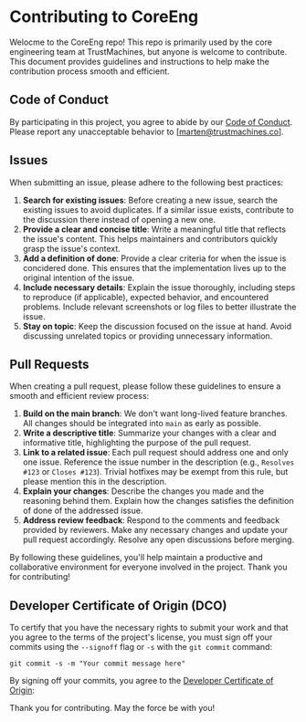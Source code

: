 # Contributing to CoreEng

Welocme to the CoreEng repo!
This repo is primarily used by the core engineering team at TrustMachines, but anyone is welcome to contribute.
This document provides guidelines and instructions to help make the contribution process smooth and efficient.

## Code of Conduct

By participating in this project, you agree to abide by our [Code of Conduct](CODE_OF_CONDUCT.md).
Please report any unacceptable behavior to [marten@trustmachines.co].

## Issues

When submitting an issue, please adhere to the following best practices:

1. **Search for existing issues**: Before creating a new issue, search the existing issues to avoid duplicates. If a similar issue exists, contribute to the discussion there instead of opening a new one.
2. **Provide a clear and concise title**: Write a meaningful title that reflects the issue's content. This helps maintainers and contributors quickly grasp the issue's context.
3. **Add a definition of done**: Provide a clear criteria for when the issue is concidered done. This ensures that the implementation lives up to the original intention of the issue.
4. **Include necessary details**: Explain the issue thoroughly, including steps to reproduce (if applicable), expected behavior, and encountered problems. Include relevant screenshots or log files to better illustrate the issue.
5. **Stay on topic**: Keep the discussion focused on the issue at hand. Avoid discussing unrelated topics or providing unnecessary information.

## Pull Requests

When creating a pull request, please follow these guidelines to ensure a smooth and efficient review process:

1. **Build on the main branch**: We don't want long-lived feature branches. All changes should be integrated into `main` as early as possible.
2. **Write a descriptive title**: Summarize your changes with a clear and informative title, highlighting the purpose of the pull request.
3. **Link to a related issue**: Each pull request should address one and only one issue. Reference the issue number in the description (e.g., `Resolves #123` or `Closes #123`). Trivial hotfixes may be exempt from this rule, but please mention this in the description.
4. **Explain your changes**: Describe the changes you made and the reasoning behind them. Explain how the changes satisfies the definition of done of the addressed issue.
5. **Address review feedback**: Respond to the comments and feedback provided by reviewers. Make any necessary changes and update your pull request accordingly. Resolve any open discussions before merging.

By following these guidelines, you'll help maintain a productive and collaborative environment for everyone involved in the project. Thank you for contributing!

## Developer Certificate of Origin (DCO)

To certify that you have the necessary rights to submit your work and that you agree to the terms of the project's license, you must sign off your commits using the `--signoff` flag or `-s` with the `git commit` command:

```
git commit -s -m "Your commit message here"
```

By signing off your commits, you agree to the [Developer Certificate of Origin](DCO.md):

Thank you for contributing. May the force be with you!